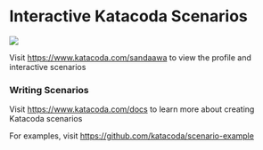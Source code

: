 # Interactive Katacoda Scenarios

[![](http://shields.katacoda.com/katacoda/sandaawa/count.svg)](https://www.katacoda.com/sandaawa "Get your profile on Katacoda.com")

Visit https://www.katacoda.com/sandaawa to view the profile and interactive scenarios

### Writing Scenarios
Visit https://www.katacoda.com/docs to learn more about creating Katacoda scenarios

For examples, visit https://github.com/katacoda/scenario-example
